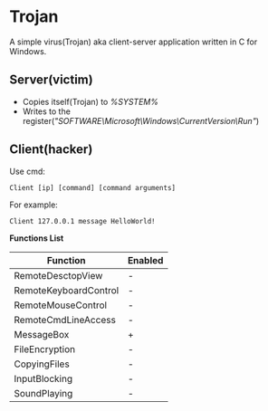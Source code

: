 # Trojan
A simple virus(Trojan) aka client-server application written in C for Windows.

## Server(victim)
  * Copies itself(Trojan) to _%SYSTEM%_
  * Writes to the register(_"SOFTWARE\\Microsoft\\Windows\\CurrentVersion\\Run"_)

## Client(hacker)

Use cmd:
```
Client [ip] [command] [command arguments]
```

For example:
```
Client 127.0.0.1 message HelloWorld!
```


**Functions List**

|Function             |Enabled|
|---------------------|-------|
|RemoteDesctopView    |      -|
|RemoteKeyboardControl|      -|
|RemoteMouseControl   |      -|
|RemoteCmdLineAccess  |      -|
|MessageBox           |      +|
|FileEncryption       |      -|
|CopyingFiles         |      -|
|InputBlocking        |      -|
|SoundPlaying         |      -|
